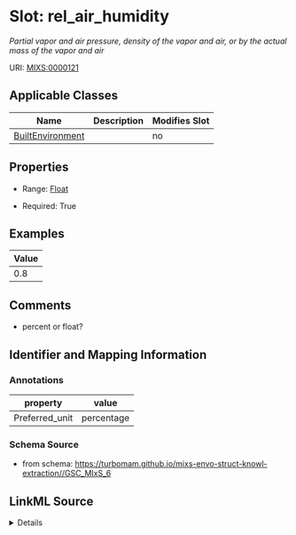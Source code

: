 # Slot: rel_air_humidity


_Partial vapor and air pressure, density of the vapor and air, or by the actual mass of the vapor and air_



URI: [MIXS:0000121](https://w3id.org/mixs/0000121)



<!-- no inheritance hierarchy -->




## Applicable Classes

| Name | Description | Modifies Slot |
| --- | --- | --- |
[BuiltEnvironment](BuiltEnvironment.md) |  |  no  |







## Properties

* Range: [Float](Float.md)

* Required: True






## Examples

| Value |
| --- |
| 0.8 |

## Comments

* percent or float?

## Identifier and Mapping Information





### Annotations

| property | value |
| --- | --- |
| Preferred_unit | percentage |



### Schema Source


* from schema: https://turbomam.github.io/mixs-envo-struct-knowl-extraction//GSC_MIxS_6




## LinkML Source

<details>
```yaml
name: rel_air_humidity
annotations:
  Preferred_unit:
    tag: Preferred_unit
    value: percentage
description: Partial vapor and air pressure, density of the vapor and air, or by the
  actual mass of the vapor and air
title: relative air humidity
notes:
- air
- humidity
- relative
comments:
- percent or float?
examples:
- value: '0.8'
from_schema: https://turbomam.github.io/mixs-envo-struct-knowl-extraction//GSC_MIxS_6
rank: 1000
slot_uri: MIXS:0000121
alias: rel_air_humidity
domain_of:
- BuiltEnvironment
range: float
required: true

```
</details>
